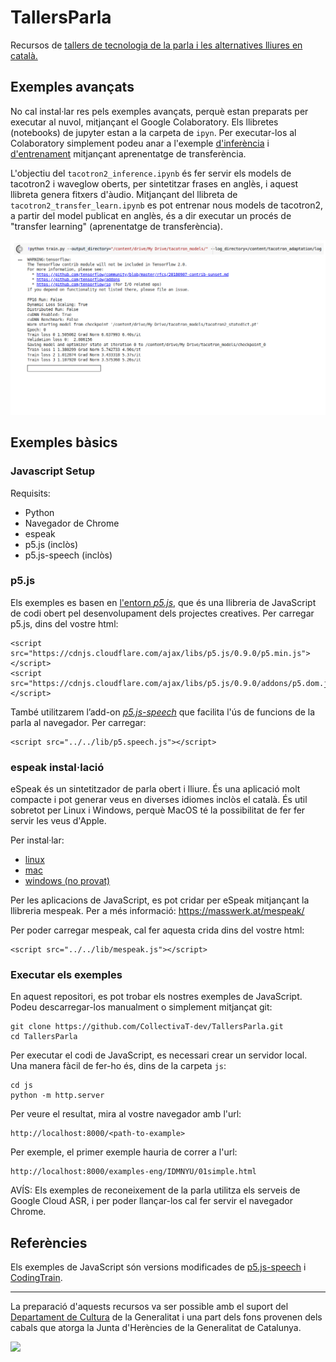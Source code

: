 # TallersParla
Recursos de [tallers de tecnologia de la parla i les alternatives lliures en català.](https://collectivat.cat/blog/2019-10-16-tallers-tecnologia-de-la-parla/)

## Exemples avançats

No cal instal·lar res pels exemples avançats, perquè estan preparats per
executar al nuvol, mitjançant el Google Colaboratory. Els llibretes (notebooks)
de jupyter estan a la carpeta de `ipyn`. Per executar-los al Colaboratory
simplement podeu anar a l'exemple
[d'inferència](https://colab.research.google.com/github/CollectivaT-dev/TallersParla/blob/master/ipynb/catotron_inference.ipynb)
i
[d'entrenament](https://colab.research.google.com/github/CollectivaT-dev/TallersParla/blob/master/ipynb/catotron_transfer_learn.ipynb)
mitjançant aprenentatge de transferència.

L'objectiu del `tacotron2_inference.ipynb` és fer servir els models de
tacotron2 i waveglow oberts, per sintetitzar frases en anglès, i aquest
llibreta genera fitxers d'àudio. Mitjançant del llibreta de
`tacotron2_transfer_learn.ipynb` es pot entrenar nous models de tacotron2, a
partir del model publicat en anglès, és a dir executar un procés de "transfer
learning" (aprenentatge de transferència).

![](https://github.com/collectivat-dev/TallersParla/blob/master/img/colab02.png)

## Exemples bàsics

### Javascript Setup

Requisits:
- Python
- Navegador de Chrome
- espeak
- p5.js (inclòs)
- p5.js-speech (inclòs)

### p5.js

Els exemples es basen en [l'entorn *p5.js*](https://p5js.org/reference/), que és una llibreria de JavaScript de codi obert pel desenvolupament dels projectes creatives. Per carregar p5.js, dins del vostre html:

```
<script src="https://cdnjs.cloudflare.com/ajax/libs/p5.js/0.9.0/p5.min.js"></script>
<script src="https://cdnjs.cloudflare.com/ajax/libs/p5.js/0.9.0/addons/p5.dom.js"></script>
```

També utilitzarem l’add-on [*p5.js-speech*](https://idmnyu.github.io/p5.js-speech/) que facilita l'ús de funcions de la parla al navegador. Per carregar:

```
<script src="../../lib/p5.speech.js"></script>
```

### espeak instal·lació

eSpeak és un sintetitzador de parla obert i lliure. És una aplicació molt compacte i pot generar veus en diverses idiomes inclòs el català. És util sobretot per Linux i Windows, perquè MacOS té la possibilitat de fer fer servir les veus d'Apple.

Per instal·lar:
- [linux](https://vitux.com/convert-text-to-voice-with-espeak-on-ubuntu/)
- [mac](http://macappstore.org/espeak/)
- [windows (no provat)](https://support.office.com/en-us/article/How-to-download-Text-to-Speech-languages-for-Windows-10-d5a6b612-b3ae-423f-afa5-4f6caf1ec5d3)

Per les aplicacions de JavaScript, es pot cridar per eSpeak mitjançant la llibreria mespeak. Per a més informació: https://masswerk.at/mespeak/

Per poder carregar mespeak, cal fer aquesta crida dins del vostre html:

```
<script src="../../lib/mespeak.js"></script>
```

### Executar els exemples

En aquest repositori, es pot trobar els nostres exemples de JavaScript. Podeu descarregar-los manualment o simplement mitjançat git:

```
git clone https://github.com/CollectivaT-dev/TallersParla.git
cd TallersParla
```

Per executar el codi de JavaScript, es necessari crear un servidor local. Una manera fàcil de fer-ho és, dins de la carpeta `js`:

```
cd js
python -m http.server
```

Per veure el resultat, mira al vostre navegador amb l'url:

```
http://localhost:8000/<path-to-example>
```

Per exemple, el primer exemple hauria de correr a l'url:

```
http://localhost:8000/examples-eng/IDMNYU/01simple.html
```

AVÍS: Els exemples de reconeixement de la parla utilitza els serveis de Google Cloud ASR, i per poder llançar-los cal fer servir el navegador Chrome.

## Referències

Els exemples de JavaScript són versions modificades de [p5.js-speech](https://github.com/IDMNYU/p5.js-speech) i [CodingTrain](https://github.com/CodingTrain/website/tree/master/CodingChallenges).

---

La preparació d'aquests recursos va ser possible amb el suport del [Departament de Cultura](http://cultura.gencat.cat/) de la Generalitat i una part dels fons provenen dels cabals que atorga la Junta d'Herències de la Generalitat de Catalunya.

![](https://github.com/collectivat/cmusphinx-models/blob/master/img/logo_generalitat.png)
